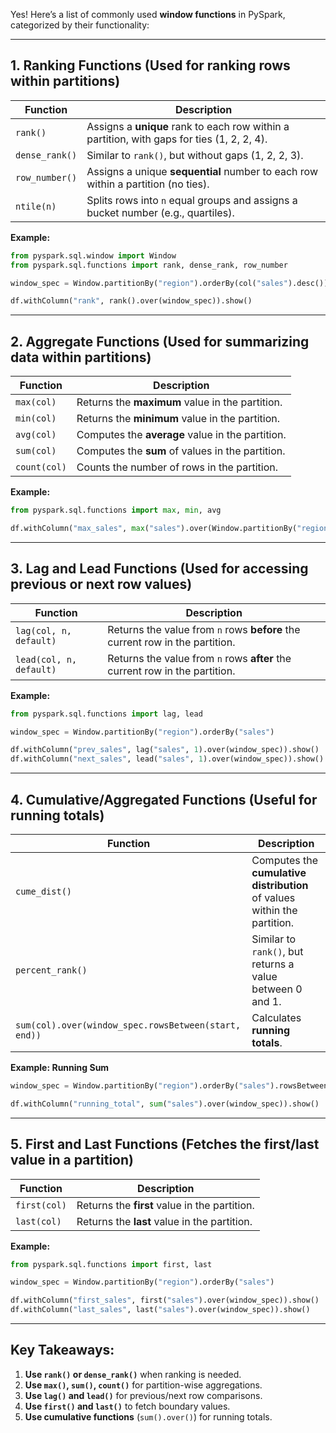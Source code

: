 Yes! Here’s a list of commonly used **window functions** in PySpark, categorized by their functionality:

---

## **1. Ranking Functions** (Used for ranking rows within partitions)
| Function | Description |
|----------|------------|
| `rank()` | Assigns a **unique** rank to each row within a partition, with gaps for ties (1, 2, 2, 4). |
| `dense_rank()` | Similar to `rank()`, but without gaps (1, 2, 2, 3). |
| `row_number()` | Assigns a unique **sequential** number to each row within a partition (no ties). |
| `ntile(n)` | Splits rows into `n` equal groups and assigns a bucket number (e.g., quartiles). |

**Example:**
```python
from pyspark.sql.window import Window
from pyspark.sql.functions import rank, dense_rank, row_number

window_spec = Window.partitionBy("region").orderBy(col("sales").desc())

df.withColumn("rank", rank().over(window_spec)).show()
```

---

## **2. Aggregate Functions** (Used for summarizing data within partitions)
| Function | Description |
|----------|------------|
| `max(col)` | Returns the **maximum** value in the partition. |
| `min(col)` | Returns the **minimum** value in the partition. |
| `avg(col)` | Computes the **average** value in the partition. |
| `sum(col)` | Computes the **sum** of values in the partition. |
| `count(col)` | Counts the number of rows in the partition. |

**Example:**
```python
from pyspark.sql.functions import max, min, avg

df.withColumn("max_sales", max("sales").over(Window.partitionBy("region"))).show()
```

---

## **3. Lag and Lead Functions** (Used for accessing previous or next row values)
| Function | Description |
|----------|------------|
| `lag(col, n, default)` | Returns the value from `n` rows **before** the current row in the partition. |
| `lead(col, n, default)` | Returns the value from `n` rows **after** the current row in the partition. |

**Example:**
```python
from pyspark.sql.functions import lag, lead

window_spec = Window.partitionBy("region").orderBy("sales")

df.withColumn("prev_sales", lag("sales", 1).over(window_spec)).show()
df.withColumn("next_sales", lead("sales", 1).over(window_spec)).show()
```

---

## **4. Cumulative/Aggregated Functions** (Useful for running totals)
| Function | Description |
|----------|------------|
| `cume_dist()` | Computes the **cumulative distribution** of values within the partition. |
| `percent_rank()` | Similar to `rank()`, but returns a value between 0 and 1. |
| `sum(col).over(window_spec.rowsBetween(start, end))` | Calculates **running totals**. |

**Example: Running Sum**
```python
window_spec = Window.partitionBy("region").orderBy("sales").rowsBetween(Window.unboundedPreceding, 0)

df.withColumn("running_total", sum("sales").over(window_spec)).show()
```

---

## **5. First and Last Functions** (Fetches the first/last value in a partition)
| Function | Description |
|----------|------------|
| `first(col)` | Returns the **first** value in the partition. |
| `last(col)` | Returns the **last** value in the partition. |

**Example:**
```python
from pyspark.sql.functions import first, last

window_spec = Window.partitionBy("region").orderBy("sales")

df.withColumn("first_sales", first("sales").over(window_spec)).show()
df.withColumn("last_sales", last("sales").over(window_spec)).show()
```

---

## **Key Takeaways:**
1. **Use `rank()` or `dense_rank()`** when ranking is needed.
2. **Use `max()`, `sum()`, `count()`** for partition-wise aggregations.
3. **Use `lag()` and `lead()`** for previous/next row comparisons.
4. **Use `first()` and `last()`** to fetch boundary values.
5. **Use cumulative functions** (`sum().over()`) for running totals.
